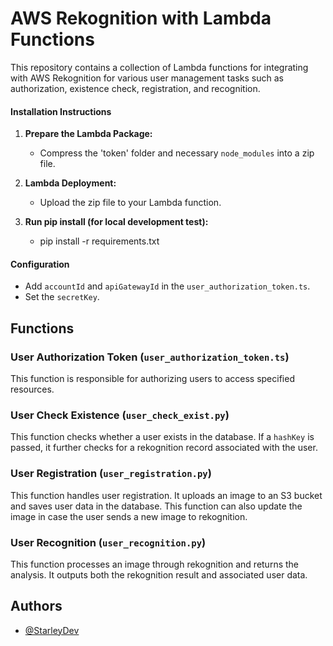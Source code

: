 # AWS Rekognition with Lambda Functions

This repository contains a collection of Lambda functions for integrating with AWS Rekognition for various user management tasks such as authorization, existence check, registration, and recognition.

#### Installation Instructions

1. **Prepare the Lambda Package:**

   - Compress the 'token' folder and necessary `node_modules` into a zip file.

2. **Lambda Deployment:**

   - Upload the zip file to your Lambda function.

3. **Run pip install (for local development test):**
   - pip install -r requirements.txt

#### Configuration

- Add `accountId` and `apiGatewayId` in the `user_authorization_token.ts`.
- Set the `secretKey`.

## Functions

### User Authorization Token (`user_authorization_token.ts`)

This function is responsible for authorizing users to access specified resources.

### User Check Existence (`user_check_exist.py`)

This function checks whether a user exists in the database. If a `hashKey` is passed, it further checks for a rekognition record associated with the user.

### User Registration (`user_registration.py`)

This function handles user registration. It uploads an image to an S3 bucket and saves user data in the database. This function can also update the image in case the user sends a new image to rekognition.

### User Recognition (`user_recognition.py`)

This function processes an image through rekognition and returns the analysis. It outputs both the rekognition result and associated user data.

## Authors

- [@StarleyDev](https://github.com/StarleyDev)
